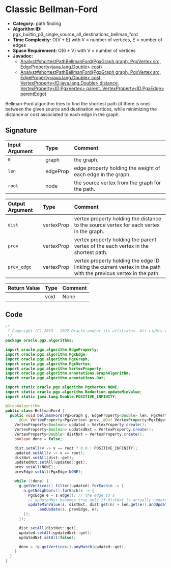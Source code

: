 # Classic Bellman-Ford

- **Category:** path finding
- **Algorithm ID:** pgx_builtin_p3_single_source_all_destinations_bellman_ford
- **Time Complexity:** O(V + E) with V = number of vertices, E = number of edges
- **Space Requirement:** O(6 * V) with V = number of vertices
- **Javadoc:** 
  - [Analyst#shortestPathBellmanFord(PgxGraph graph, PgxVertex<ID> src, EdgeProperty<java.lang.Double> cost)](https://docs.oracle.com/en/database/oracle/property-graph/22.3/spgjv/oracle/pgx/api/Analyst.html#shortestPathBellmanFord-oracle.pgx.api.PgxGraph-oracle.pgx.api.PgxVertex-oracle.pgx.api.EdgeProperty-)
  - [Analyst#shortestPathBellmanFord(PgxGraph graph, PgxVertex<ID> src, EdgeProperty<java.lang.Double> cost, VertexProperty<ID,java.lang.Double> distance, VertexProperty<ID,PgxVertex<ID>> parent, VertexProperty<ID,PgxEdge> parentEdge)](https://docs.oracle.com/en/database/oracle/property-graph/22.3/spgjv/oracle/pgx/api/Analyst.html#shortestPathBellmanFord-oracle.pgx.api.PgxGraph-oracle.pgx.api.PgxVertex-oracle.pgx.api.EdgeProperty-oracle.pgx.api.VertexProperty-oracle.pgx.api.VertexProperty-oracle.pgx.api.VertexProperty-)

Bellman-Ford algorithm tries to find the shortest path (if there is one) between the given source and destination vertices, while minimizing the distance or cost associated to each edge in the graph.


## Signature

| Input Argument | Type | Comment |
| :--- | :--- | :--- |
| `G` | graph | the graph. |
| `len` | edgeProp<double> | edge property holding the weight of each edge in the graph. |
| `root` | node | the source vertex from the graph for the path. |

| Output Argument | Type | Comment |
| :--- | :--- | :--- |
| `dist` | vertexProp<double> | vertex property holding the distance to the source vertex for each vertex in the graph. |
| `prev` | vertexProp<node> | vertex property holding the parent vertex of the each vertex in the shortest path. |
| `prev_edge` | vertexProp<edge> | vertex property holding the edge ID linking the current vertex in the path with the previous vertex in the path. |

| Return Value | Type | Comment |
| :--- | :--- | :--- |
| | void | None |

## Code

```java
/*
 * Copyright (C) 2013 - 2022 Oracle and/or its affiliates. All rights reserved.
 */
package oracle.pgx.algorithms;

import oracle.pgx.algorithm.EdgeProperty;
import oracle.pgx.algorithm.PgxEdge;
import oracle.pgx.algorithm.PgxGraph;
import oracle.pgx.algorithm.PgxVertex;
import oracle.pgx.algorithm.VertexProperty;
import oracle.pgx.algorithm.annotations.GraphAlgorithm;
import oracle.pgx.algorithm.annotations.Out;

import static oracle.pgx.algorithm.PgxVertex.NONE;
import static oracle.pgx.algorithm.Reduction.updateMinValue;
import static java.lang.Double.POSITIVE_INFINITY;

@GraphAlgorithm
public class BellmanFord {
  public void bellmanFord(PgxGraph g, EdgeProperty<Double> len, PgxVertex root, @Out VertexProperty<Double> dist,
      @Out VertexProperty<PgxVertex> prev, @Out VertexProperty<PgxEdge> prevEdge) {
    VertexProperty<Boolean> updated = VertexProperty.create();
    VertexProperty<Boolean> updatedNxt = VertexProperty.create();
    VertexProperty<Double> distNxt = VertexProperty.create();
    boolean done = false;

    dist.setAll(v -> v == root ? 0.0 : POSITIVE_INFINITY);
    updated.setAll(v -> v == root);
    distNxt.setAll(dist::get);
    updatedNxt.setAll(updated::get);
    prev.setAll(NONE);
    prevEdge.setAll(PgxEdge.NONE);

    while (!done) {
      g.getVertices().filter(updated).forEach(n -> {
        n.getNeighbors().forEach(s -> {
          PgxEdge e = s.edge(); // the edge to s
          // updatedNxt becomes true only if distNxt is actually updated
          updateMinValue(s, distNxt, dist.get(n) + len.get(e)).andUpdate(s, updatedNxt, true).andUpdate(s, prev, n)
              .andUpdate(s, prevEdge, e);
        });
      });

      dist.setAll(distNxt::get);
      updated.setAll(updatedNxt::get);
      updatedNxt.setAll(false);

      done = !g.getVertices().anyMatch(updated::get);
    }
  }
}
```
